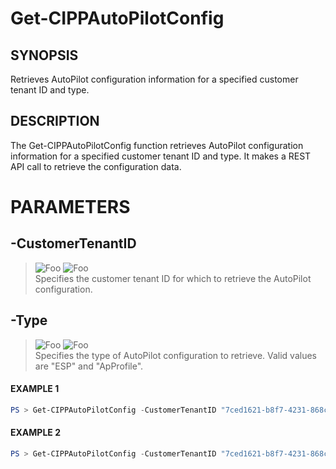 # Get-CIPPAutoPilotConfig
## SYNOPSIS
Retrieves AutoPilot configuration information for a specified customer tenant ID and type.
## DESCRIPTION
The Get-CIPPAutoPilotConfig function retrieves AutoPilot configuration information for a specified customer tenant ID and type. 
It makes a REST API call to retrieve the configuration data.
# PARAMETERS

## **-CustomerTenantID**
> ![Foo](https://img.shields.io/badge/Type-String-Blue?) ![Foo](https://img.shields.io/badge/Mandatory-TRUE-Red?) \
Specifies the customer tenant ID for which to retrieve the AutoPilot configuration.

  ## **-Type**
> ![Foo](https://img.shields.io/badge/Type-String-Blue?) ![Foo](https://img.shields.io/badge/Mandatory-TRUE-Red?) \
Specifies the type of AutoPilot configuration to retrieve. Valid values are "ESP" and "ApProfile".

 #### EXAMPLE 1
```powershell
PS > Get-CIPPAutoPilotConfig -CustomerTenantID "7ced1621-b8f7-4231-868c-bc6b1a2f1778" -Type "ESP"
```
 #### EXAMPLE 2
```powershell
PS > Get-CIPPAutoPilotConfig -CustomerTenantID "7ced1621-b8f7-4231-868c-bc6b1a2f1778" -Type "ApProfile"
```

